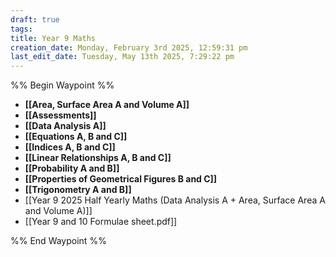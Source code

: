 ```yaml
---
draft: true
tags: 
title: Year 9 Maths
creation_date: Monday, February 3rd 2025, 12:59:31 pm
last_edit_date: Tuesday, May 13th 2025, 7:29:22 pm
---
```


%% Begin Waypoint %%
- **[[Area, Surface Area A and Volume A]]**
- **[[Assessments]]**
- **[[Data Analysis A]]**
- **[[Equations A, B and C]]**
- **[[Indices A, B and C]]**
- **[[Linear Relationships A, B and C]]**
- **[[Probability A and B]]**
- **[[Properties of Geometrical Figures B and C]]**
- **[[Trigonometry A and B]]**
- [[Year 9 2025 Half Yearly Maths (Data Analysis A + Area, Surface Area A and Volume A)]]
- [[Year 9 and 10 Formulae sheet.pdf]]

%% End Waypoint %%
